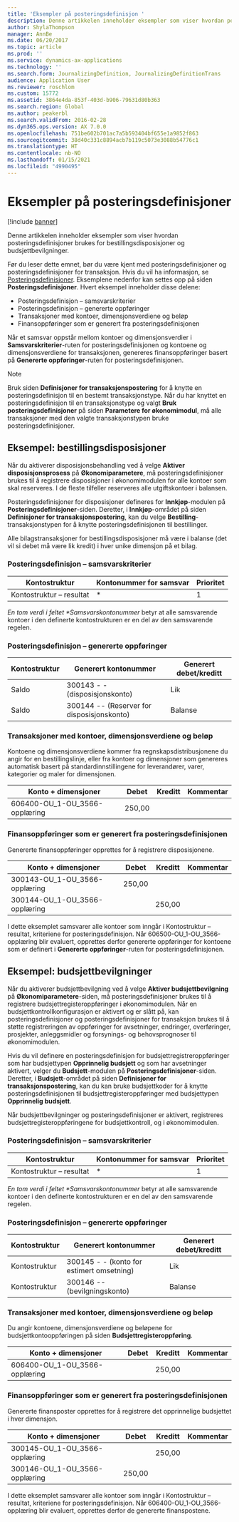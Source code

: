 ```yaml
---
title: 'Eksempler på posteringsdefinisjon '
description: Denne artikkelen inneholder eksempler som viser hvordan posteringsdefinisjoner brukes for bestillingsdisposisjoner og budsjettbevilgninger.
author: ShylaThompson
manager: AnnBe
ms.date: 06/20/2017
ms.topic: article
ms.prod: ''
ms.service: dynamics-ax-applications
ms.technology: ''
ms.search.form: JournalizingDefinition, JournalizingDefinitionTrans
audience: Application User
ms.reviewer: roschlom
ms.custom: 15772
ms.assetid: 3864e4da-853f-403d-b906-79631d80b363
ms.search.region: Global
ms.author: peakerbl
ms.search.validFrom: 2016-02-28
ms.dyn365.ops.version: AX 7.0.0
ms.openlocfilehash: 751be602b701ac7a5b593404bf655e1a9852f863
ms.sourcegitcommit: 38d40c331c8894acb7b119c5073e3088b54776c1
ms.translationtype: HT
ms.contentlocale: nb-NO
ms.lasthandoff: 01/15/2021
ms.locfileid: "4990495"
---
```

# <a name="posting-definition-examples"></a>Eksempler på posteringsdefinisjoner

[!include [banner](../includes/banner.md)]

Denne artikkelen inneholder eksempler som viser hvordan posteringsdefinisjoner brukes for bestillingsdisposisjoner og budsjettbevilgninger.

Før du leser dette emnet, bør du være kjent med posteringsdefinisjoner og posteringsdefinisjoner for transaksjon. Hvis du vil ha informasjon, se [Posteringsdefinisjoner](posting-definitions.md). Eksemplene nedenfor kan settes opp på siden **Posteringsdefinisjoner**. Hvert eksempel inneholder disse delene:

-   Posteringsdefinisjon – samsvarskriterier
-   Posteringsdefinisjon – genererte oppføringer
-   Transaksjoner med kontoer, dimensjonsverdiene og beløp
-   Finansoppføringer som er generert fra posteringsdefinisjonen

Når et samsvar oppstår mellom kontoer og dimensjonsverdier i **Samsvarskriterier**-ruten for posteringsdefinisjonen og kontoene og dimensjonsverdiene for transaksjonen, genereres finansoppføringer basert på **Genererte oppføringer**-ruten for posteringsdefinisjonen. 
> [!NOTE]
> Bruk siden **Definisjoner for transaksjonspostering** for å knytte en posteringsdefinisjon til en bestemt transaksjonstype. Når du har knyttet en posteringsdefinisjon til en transaksjonstype og valgt **Bruk posteringsdefinisjoner** på siden **Parametere for økonomimodul**, må alle transaksjoner med den valgte transaksjonstypen bruke posteringsdefinisjoner.

## <a name="example-purchase-order-encumbrances"></a>Eksempel: bestillingsdisposisjoner
Når du aktiverer disposisjonsbehandling ved å velge **Aktiver disposisjonsprosess** på **Økonomiparametere**, må posteringsdefinisjoner brukes til å registrere disposisjoner i økonomimodulen for alle kontoer som skal reserveres. I de fleste tilfeller reserveres alle utgiftskontoer i balansen. 

Posteringsdefinisjoner for disposisjoner defineres for **Innkjøp**-modulen på **Posteringsdefinisjoner**-siden. Deretter, i **Innkjøp**-området på siden **Definisjoner for transaksjonspostering**, kan du velge **Bestilling**-transaksjonstypen for å knytte posteringsdefinisjonen til bestillinger. 

Alle bilagstransaksjoner for bestillingsdisposisjoner må være i balanse (det vil si debet må være lik kredit) i hver unike dimensjon på et bilag.

### <a name="posting-definition--match-criteria"></a>Posteringsdefinisjon – samsvarskriterier

| Kontostruktur       | Kontonummer for samsvar | Prioritet  |
|-------------------------|----------------------|----------|
| Kontostruktur – resultat | \*                   | 1        |

<em>En tom verdi i feltet **Samsvarskontonummer</em>* betyr at alle samsvarende kontoer i den definerte kontostrukturen er en del av den samsvarende regelen.

### <a name="posting-definition--generated-entries"></a>Posteringsdefinisjon – genererte oppføringer

| Kontostruktur | Generert kontonummer                    | Generert debet/kreditt |
|-------------------|---------------------------------------------|------------------------|
| Saldo           | 300143 - - (disposisjonskonto)             | Lik                   |
| Saldo           | 300144 -- (Reserver for disposisjonskonto) | Balanse              |

### <a name="transactions-with-the-accounts-dimension-values-and-amounts"></a>Transaksjoner med kontoer, dimensjonsverdiene og beløp

Kontoene og dimensjonsverdiene kommer fra regnskapsdistribusjonene du angir for en bestillingslinje, eller fra kontoer og dimensjoner som genereres automatisk basert på standardinnstillingene for leverandører, varer, kategorier og maler for dimensjonen.

| Konto + dimensjoner           | Debet  | Kreditt | Kommentar |
|--------------------------------|--------|--------|---------|
| 606400-OU\_1-OU\_3566-opplæring | 250,00 |        |         |

### <a name="ledger-entries-generated-from-the-posting-definition"></a>Finansoppføringer som er generert fra posteringsdefinisjonen

Genererte finansoppføringer opprettes for å registrere disposisjonene.

| Konto + dimensjoner           | Debet  | Kreditt | Kommentar |
|--------------------------------|--------|--------|---------|
| 300143-OU\_1-OU\_3566-opplæring | 250,00 |        |         |
| 300144-OU\_1-OU\_3566-opplæring |        | 250,00 |         |

I dette eksemplet samsvarer alle kontoer som inngår i Kontostruktur – resultat, kriteriene for posteringsdefinisjon. Når 606500-OU\_1-OU\_3566-opplæring blir evaluert, opprettes derfor genererte oppføringer for kontoene som er definert i **Genererte oppføringer**-ruten for posteringsdefinisjonen.

## <a name="example-budget-appropriations"></a>Eksempel: budsjettbevilgninger
Når du aktiverer budsjettbevilgning ved å velge **Aktiver budsjettbevilgning** på **Økonomiparametere**-siden, må posteringsdefinisjoner brukes til å registrere budsjettregisteroppføringer i økonomimodulen. Når en budsjettkontrollkonfigurasjon er aktivert og er slått på, kan posteringsdefinisjoner og posteringsdefinisjoner for transaksjon brukes til å støtte registreringen av oppføringer for avsetninger, endringer, overføringer, prosjekter, anleggsmidler og forsynings- og behovsprognoser til økonomimodulen. 

Hvis du vil definere en posteringsdefinisjon for budsjettregistreroppføringer som har budsjettypen **Opprinnelig budsjett** og som har avsetninger aktivert, velger du **Budsjett**-modulen på **Posteringsdefinisjoner**-siden. Deretter, i **Budsjett**-området på siden **Definisjoner for transaksjonspostering**, kan du kan bruke budsjettkoder for å knytte posteringsdefinisjonen til budsjettregisteroppføringer med budsjettypen **Opprinnelig budsjett**. 

Når budsjettbevilgninger og posteringsdefinisjoner er aktivert, registreres budsjettregisteroppføringene for budsjettkontroll, og i økonomimodulen.

### <a name="posting-definition--match-criteria"></a>Posteringsdefinisjon – samsvarskriterier

| Kontostruktur       | Kontonummer for samsvar | Prioritet  |
|-------------------------|----------------------|----------|
| Kontostruktur – resultat | \*                   | 1        |

<em>En tom verdi i feltet **Samsvarskontonummer</em>* betyr at alle samsvarende kontoer i den definerte kontostrukturen er en del av den samsvarende regelen.

### <a name="posting-definition--generated-entries"></a>Posteringsdefinisjon – genererte oppføringer

| Kontostruktur | Generert kontonummer              | Generert debet/kreditt |
|-------------------|---------------------------------------|------------------------|
| Kontostruktur | 300145 - - (konto for estimert omsetning) | Lik                   |
| Kontostruktur | 300146 -- (bevilgningskonto)     | Balanse              |

### <a name="transactions-with-the-accounts-dimension-values-and-amounts"></a>Transaksjoner med kontoer, dimensjonsverdiene og beløp

Du angir kontoene, dimensjonsverdiene og beløpene for budsjettkontooppføringen på siden **Budsjettregisteroppføring**.

| Konto + dimensjoner           | Debet | Kreditt | Kommentar |
|--------------------------------|-------|--------|---------|
| 606400-OU\_1-OU\_3566-opplæring |       | 250,00 |         |

### <a name="ledger-entries-generated-from-the-posting-definition"></a>Finansoppføringer som er generert fra posteringsdefinisjonen

Genererte finansposter opprettes for å registrere det opprinnelige budsjettet i hver dimensjon.

| Konto + dimensjoner           | Debet  | Kreditt | Kommentar |
|--------------------------------|--------|--------|---------|
| 300145-OU\_1-OU\_3566-opplæring |        | 250,00 |         |
| 300146-OU\_1-OU\_3566-opplæring | 250,00 |        |         |

I dette eksemplet samsvarer alle kontoer som inngår i Kontostruktur – resultat, kriteriene for posteringsdefinisjon. Når 606400-OU\_1-OU\_3566-opplæring blir evaluert, opprettes derfor de genererte finanspostene.





